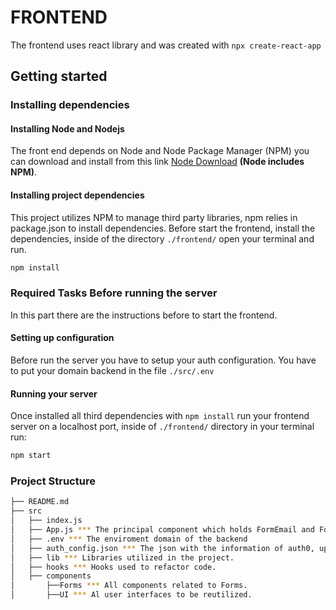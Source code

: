 # FRONTEND
The frontend uses react library and was created with `npx create-react-app`

## Getting started
### Installing dependencies
#### Installing Node and Nodejs
The front end depends on Node and Node Package Manager (NPM) you can download and install from this link [Node Download](https://nodejs.org/en/download/) **(Node includes NPM)**.

#### Installing project dependencies
This project utilizes NPM to manage third party libraries, npm relies in package.json to install dependencies. Before start the frontend, install the dependencies, inside of the directory `./frontend/` open your terminal and run.

```bash
npm install
```
### Required Tasks Before running the server
In this part there are the instructions before to start the frontend.

#### Setting up configuration

Before run the server you have to setup your auth configuration. You have to put your domain backend in the file `./src/.env`

#### Running your server
Once installed all third dependencies with `npm install` run your frontend server on a localhost port, inside of `./frontend/` directory in your terminal run:

```bash
npm start
```

### Project Structure
```sh
├── README.md
├── src
│   ├── index.js
│   ├── App.js *** The principal component which holds FormEmail and FormPayment componets
│   ├── .env *** The enviroment domain of the backend
│   ├── auth_config.json *** The json with the information of auth0, update with your credentials.
│   ├── lib *** Libraries utilized in the project.
│   ├── hooks *** Hooks used to refactor code.
│   ├── components
│       ├──Forms *** All components related to Forms.
│       ├──UI *** Al user interfaces to be reutilized.
```
